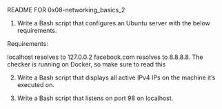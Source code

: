 README FOR 0x08-networking_basics_2


1. Write a Bash script that configures an Ubuntu server with the below requirements.

Requirements:

localhost resolves to 127.0.0.2
facebook.com resolves to 8.8.8.8.
The checker is running on Docker, so make sure to read this

2. Write a Bash script that displays all active IPv4 IPs on the machine it’s executed on.

3. Write a Bash script that listens on port 98 on localhost.
